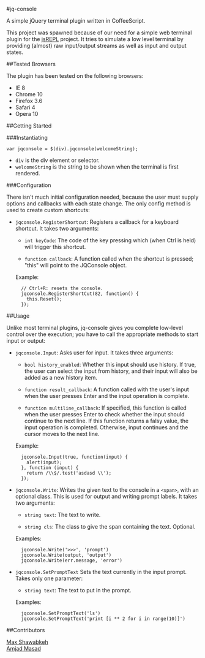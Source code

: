 #jq-console

A simple jQuery terminal plugin written in CoffeeScript.

This project was spawned because of our need for a simple web terminal plugin 
for the <a href="http://github.com/amasad/jsrepl">jsREPL</a> project. It
tries to simulate a low level terminal by providing (almost) raw input/output
streams as well as input and output states.

##Tested Browsers

The plugin has been tested on the following browsers:

* IE 8
* Chrome 10
* Firefox 3.6
* Safari 4
* Opera 10

##Getting Started

###Instantiating

    var jqconsole = $(div).jqconsole(welcomeString);

* `div` is the div element or selector.
* `welcomeString` is the string to be shown when the terminal is first rendered.

###Configuration

There isn't much initial configuration needed, because the user must supply
options and callbacks with each state change. The only config method is used to
create custom shortcuts:

* `jqconsole.RegisterShortcut`: Registers a callback for a keyboard shortcut.
  It takes two arguments:

    * `int keyCode`: The code of the key pressing which (when Ctrl is held) will
      trigger this shortcut.

    * `function callback`: A function called when the shortcut is pressed;
      "this" will point to the JQConsole object.

    Example:

        // Ctrl+R: resets the console.
        jqconsole.RegisterShortCut(82, function() {
          this.Reset();
        });

##Usage

Unlike most terminal plugins, jq-console gives you complete low-level control
over the execution; you have to call the appropriate methods to start input
or output:

* `jqconsole.Input`: Asks user for input. It takes three arguments:

    * `bool history_enabled`: Whether this input should use history. If true,
      the user can select the input from history, and their input will also be
      added as a new history item.

    * `function result_callback`: A function called with the user's input when
      the user presses Enter and the input operation is complete.

    * `function multiline_callback`: If specified, this function is called when
      the user presses Enter to check whether the input should continue to the
      next line. If this function returns a falsy value, the input operation
      is completed. Otherwise, input continues and the cursor moves to the next 
      line.

    Example:

        jqconsole.Input(true, function(input) {
          alert(input);
        }, function (input) {
          return /\\$/.test('asdasd \\');
        });

* `jqconsole.Write`: Writes the given text to the console in a `<span>`, with an 
  optional class. This is used for output and writing prompt labels. It takes
  two arguments:

    * `string text`: The text to write.

    * `string cls`: The class to give the span containing the text. Optional.

    Examples:

        jqconsole.Write('>>>', 'prompt')
        jqconsole.Write(output, 'output')
        jqconsole.Write(err.message, 'error')

* `jqconsole.SetPromptText` Sets the text currently in the input prompt. Takes
  only one parameter:

    * `string text`: The text to put in the prompt.

    Examples:

        jqconsole.SetPromptText('ls')
        jqconsole.SetPromptText('print [i ** 2 for i in range(10)]')

##Contributors

[Max Shawabkeh](http://max99x.com/)  
[Amjad Masad](http://twitter.com/amasad)
